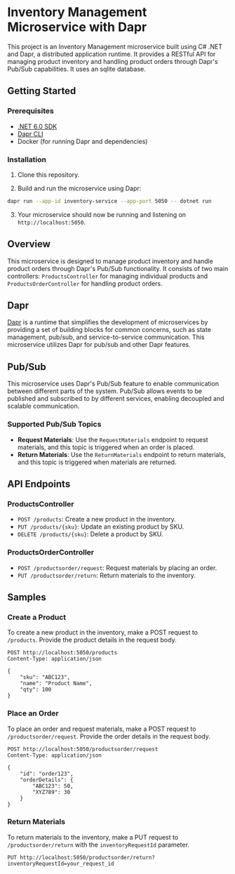 # Inventory Management Microservice with Dapr

This project is an Inventory Management microservice built using C# .NET and Dapr, a distributed application runtime. It provides a RESTful API for managing product inventory and handling product orders through Dapr's Pub/Sub capabilities. It uses an sqlite database.

## Getting Started

### Prerequisites

- [.NET 6.0 SDK](https://dotnet.microsoft.com/download/dotnet/6.0)
- [Dapr CLI](https://docs.dapr.io/getting-started/install-dapr-cli/)
- Docker (for running Dapr and dependencies)

### Installation

1. Clone this repository.

2. Build and run the microservice using Dapr:

```bash
dapr run --app-id inventory-service --app-port 5050 -- dotnet run
```

3. Your microservice should now be running and listening on `http://localhost:5050`.

## Overview

This microservice is designed to manage product inventory and handle product orders through Dapr's Pub/Sub functionality. It consists of two main controllers: `ProductsController` for managing individual products and `ProductsOrderController` for handling product orders.

## Dapr

[Dapr](https://dapr.io/) is a runtime that simplifies the development of microservices by providing a set of building blocks for common concerns, such as state management, pub/sub, and service-to-service communication. This microservice utilizes Dapr for pub/sub and other Dapr features.

## Pub/Sub

This microservice uses Dapr's Pub/Sub feature to enable communication between different parts of the system. Pub/Sub allows events to be published and subscribed to by different services, enabling decoupled and scalable communication.

### Supported Pub/Sub Topics

- **Request Materials**: Use the `RequestMaterials` endpoint to request materials, and this topic is triggered when an order is placed.
- **Return Materials**: Use the `ReturnMaterials` endpoint to return materials, and this topic is triggered when materials are returned.

## API Endpoints

### ProductsController

- `POST /products`: Create a new product in the inventory.
- `PUT /products/{sku}`: Update an existing product by SKU.
- `DELETE /products/{sku}`: Delete a product by SKU.

### ProductsOrderController

- `POST /productsorder/request`: Request materials by placing an order.
- `PUT /productsorder/return`: Return materials to the inventory.

## Samples

### Create a Product

To create a new product in the inventory, make a POST request to `/products`. Provide the product details in the request body.

```http
POST http://localhost:5050/products
Content-Type: application/json

{
    "sku": "ABC123",
    "name": "Product Name",
    "qty": 100
}
```

### Place an Order

To place an order and request materials, make a POST request to `/productsorder/request`. Provide the order details in the request body.

```http
POST http://localhost:5050/productsorder/request
Content-Type: application/json

{
    "id": "order123",
    "orderDetails": {
        "ABC123": 50,
        "XYZ789": 30
    }
}
```

### Return Materials

To return materials to the inventory, make a PUT request to `/productsorder/return` with the `inventoryRequestId` parameter.

```http
PUT http://localhost:5050/productsorder/return?inventoryRequestId=your_request_id
```
